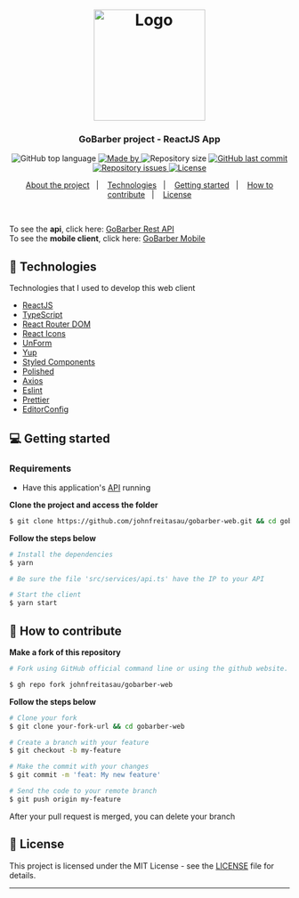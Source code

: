 <h1 align="center">
  <img alt="Logo" src="https://res.cloudinary.com/dmjx3hvs0/image/upload/v1598600445/go_barber_mpvs1p.svg" width="200px">
</h1>

<h3 align="center">
  GoBarber project - ReactJS App 
</h3>

<p align="center">
  <img alt="GitHub top language" src="https://img.shields.io/github/languages/top/johnfreitasau/gobarber-web?color=%23FF9000">

  <a href="https://www.linkedin.com/in/johnfreitasau/" target="_blank" rel="noopener noreferrer">
    <img alt="Made by" src="https://img.shields.io/badge/made%20by-John%20Freitas-%23FF9000">
  </a>

  <img alt="Repository size" src="https://img.shields.io/github/repo-size/johnfreitasau/gobarber-web?color=%23FF9000">

  <a href="https://github.com/johnfreitasau/gobarber-web/commits/master">
    <img alt="GitHub last commit" src="https://img.shields.io/github/last-commit/johnfreitasau/gobarber-web?color=%23FF9000">
  </a>

  <a href="https://github.com/johnfreitasau/gobarber-web/issues">
    <img alt="Repository issues" src="https://img.shields.io/github/issues/johnfreitasau/gobarber-web?color=%23FF9000">
  </a>
  <a href="https://github.com/johnfreitasau/gobarber-web/blob/master/LICENSE">
    <img alt="License" src="https://img.shields.io/badge/license-MIT-%23FF9000">
  </a>
</p>

<p align="center">
  <a href="#%EF%B8%8F-about-the-project">About the project</a>&nbsp;&nbsp;&nbsp;|&nbsp;&nbsp;&nbsp;
  <a href="#-technologies">Technologies</a>&nbsp;&nbsp;&nbsp;|&nbsp;&nbsp;&nbsp;
  <a href="#-getting-started">Getting started</a>&nbsp;&nbsp;&nbsp;|&nbsp;&nbsp;&nbsp;
  <a href="#-how-to-contribute">How to contribute</a>&nbsp;&nbsp;&nbsp;|&nbsp;&nbsp;&nbsp;
  <a href="#-license">License</a>
</p>

</br>


To see the **api**, click here: [GoBarber Rest API](https://github.com/johnfreitasau/gobarber-api)</br>
To see the **mobile client**, click here: [GoBarber Mobile](https://github.com/johnfreitasau/gobarber-mobile)

## 🚀 Technologies

Technologies that I used to develop this web client

- [ReactJS](https://reactjs.org/)
- [TypeScript](https://www.typescriptlang.org/)
- [React Router DOM](https://reacttraining.com/react-router/)
- [React Icons](https://react-icons.netlify.com/#/)
- [UnForm](https://unform.dev/)
- [Yup](https://github.com/jquense/yup)
- [Styled Components](https://styled-components.com/)
- [Polished](https://github.com/styled-components/polished)
- [Axios](https://github.com/axios/axios)
- [Eslint](https://eslint.org/)
- [Prettier](https://prettier.io/)
- [EditorConfig](https://editorconfig.org/)

## 💻 Getting started

### Requirements

- Have this application's [API](https://github.com/johnfreitasau/gobarber-api) running

**Clone the project and access the folder**

```bash
$ git clone https://github.com/johnfreitasau/gobarber-web.git && cd gobarber-web
```

**Follow the steps below**

```bash
# Install the dependencies
$ yarn

# Be sure the file 'src/services/api.ts' have the IP to your API

# Start the client
$ yarn start
```

## 🤔 How to contribute

**Make a fork of this repository**

```bash
# Fork using GitHub official command line or using the github website.

$ gh repo fork johnfreitasau/gobarber-web
```

**Follow the steps below**

```bash
# Clone your fork
$ git clone your-fork-url && cd gobarber-web

# Create a branch with your feature
$ git checkout -b my-feature

# Make the commit with your changes
$ git commit -m 'feat: My new feature'

# Send the code to your remote branch
$ git push origin my-feature
```

After your pull request is merged, you can delete your branch

## 📝 License

This project is licensed under the MIT License - see the [LICENSE](LICENSE) file for details.

---
